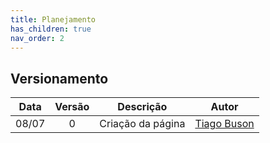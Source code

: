 ```yaml
---
title: Planejamento
has_children: true
nav_order: 2
---
```


## Versionamento

| Data  | Versão |     Descrição     |    Autor    |
|:-----:|:------:|:-----------------:|:-----------:|
| 08/07 |   0   | Criação da página | [Tiago Buson](https://github.com/TiagoBuson) |

